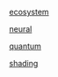 [ecosystem](/deferred/ecosystem)

[neural](/deferred/neural)

[quantum](/deferred/quantum)

[shading](/deferred/shading)
